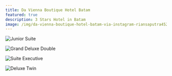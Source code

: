 ```yaml
---
title: Da Vienna Boutique Hotel Batam
featured: true
description: 3 Stars Hotel in Batam
image: /img/da-vienna-boutique-hotel-batam-via-instagram-riansaputra452-1024x1024.jpg
---
```

![Junior Suite](/img/ab13b8d1_z.jpg "Junior Suite")

![Grand Deluxe Double](/img/188102424.jpg "Grand Deluxe Double")

![Suite Executive](/img/188106194.jpg "Suite Executive")

![Deluxe Twin](/img/images.jpg "Deluxe Twin")

